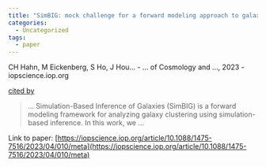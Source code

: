 ```yaml
---
title: "SimBIG: mock challenge for a forward modeling approach to galaxy clustering"
categories:
  - Uncategorized
tags:
  - paper
---
```

CH Hahn, M Eickenberg, S Ho, J Hou… - … of Cosmology and …, 2023 - iopscience.iop.org

[cited by](https://scholar.google.com/scholar?cites=1204951877132903978&as_sdt=5,44&sciodt=0,44&hl=en&num=20)

>… Simulation-Based Inference of Galaxies (SimBIG) is a forward modeling framework for analyzing galaxy clustering using simulation-based inference. In this work, we …

Link to paper: [https://iopscience.iop.org/article/10.1088/1475-7516/2023/04/010/meta](https://iopscience.iop.org/article/10.1088/1475-7516/2023/04/010/meta)
